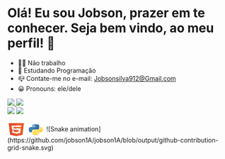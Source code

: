 # Olá! Eu sou Jobson, prazer em te conhecer. Seja bem vindo, ao meu perfil! 👋
- 🙅‍♂️ Não trabalho
- 📘 Estudando Programação
- 📪 Contate-me no e-mail: Jobsonsilva912@Gmail.com
- 😀 Pronouns: ele/dele

<div>
  <a href="https://github.com/Jobson1A">
  <img height= "180em" src="https://github-readme-stats.vercel.app/api?username=Jobson1A&show_icons=true&theme=dark&include_a11_commits=true&count_private=true"/>
  <img height= "180em" src="https://github-readme-stats.vercel.app/api/top-1angs/?username=Jobson1A&1ayout=compact&1angs_count=16&theme=dracula"/>
</div>
  
<div> 
   <a href="https://www.instagram.com/jobson_simoes/" target="_blank"><img src="https://img.shields.io/badge/-Instagram-%23E4405F?style=for-the-badge&logo=instagram&logoColor=white" target="_blank"></a>
  <a href = "https://mail.google.com/mail/u/0/#inbox"><img src="https://img.shields.io/badge/-Gmail-%23333?style=for-the-badge&logo=gmail&logoColor=white" target="_blank"></a>  
  
  <div style="display: inline_block"><br>
  <img align="center" alt="Rafa-HTML" height="30" width="40" src="https://raw.githubusercontent.com/devicons/devicon/master/icons/html5/html5-original.svg">
  <img align="center" alt="Rafa-Python" height="30" width="40" src="https://raw.githubusercontent.com/devicons/devicon/master/icons/python/python-original.svg">
    ![Snake animation](https://github.com/jobson1A/jobson1A/blob/output/github-contribution-grid-snake.svg) 
  
  </div>
